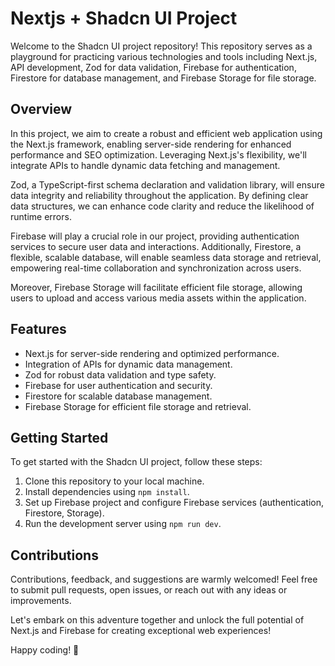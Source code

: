 # Nextjs + Shadcn UI Project

Welcome to the Shadcn UI project repository! This repository serves as a playground for practicing various technologies and tools including Next.js, API development, Zod for data validation, Firebase for authentication, Firestore for database management, and Firebase Storage for file storage.

## Overview

In this project, we aim to create a robust and efficient web application using the Next.js framework, enabling server-side rendering for enhanced performance and SEO optimization. Leveraging Next.js's flexibility, we'll integrate APIs to handle dynamic data fetching and management.

Zod, a TypeScript-first schema declaration and validation library, will ensure data integrity and reliability throughout the application. By defining clear data structures, we can enhance code clarity and reduce the likelihood of runtime errors.

Firebase will play a crucial role in our project, providing authentication services to secure user data and interactions. Additionally, Firestore, a flexible, scalable database, will enable seamless data storage and retrieval, empowering real-time collaboration and synchronization across users.

Moreover, Firebase Storage will facilitate efficient file storage, allowing users to upload and access various media assets within the application.

## Features

- Next.js for server-side rendering and optimized performance.
- Integration of APIs for dynamic data management.
- Zod for robust data validation and type safety.
- Firebase for user authentication and security.
- Firestore for scalable database management.
- Firebase Storage for efficient file storage and retrieval.

## Getting Started

To get started with the Shadcn UI project, follow these steps:

1. Clone this repository to your local machine.
2. Install dependencies using `npm install`.
3. Set up Firebase project and configure Firebase services (authentication, Firestore, Storage).
4. Run the development server using `npm run dev`.

## Contributions

Contributions, feedback, and suggestions are warmly welcomed! Feel free to submit pull requests, open issues, or reach out with any ideas or improvements.

Let's embark on this adventure together and unlock the full potential of Next.js and Firebase for creating exceptional web experiences!

Happy coding! 🚀
